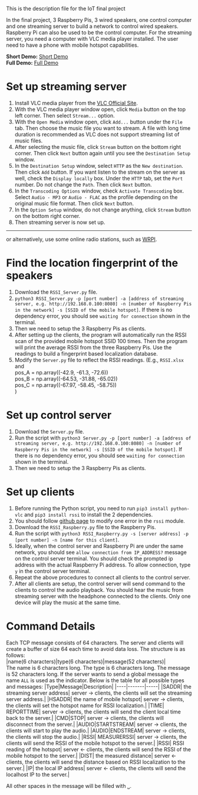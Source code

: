 This is the description file for the IoT final project


In the final project, 3 Raspberry Pis, 3 wired speakers, one control computer and one streaming server to build a network to control wired speakers. Raspberry Pi can also be used to be the control computer. For the streaming server, you need a computer with VLC media player installed. The user need to have a phone with mobile hotspot capabilities. 


**Short Demo:** [Short Demo](https://youtu.be/-1pG2TTVRKY)  
**Full Demo:** [Full Demo](https://youtu.be/Ytn-jPnTPTY)


# Set up streaming server
1. Install VLC media player from the [VLC Official Site](https://www.videolan.org/).
2. With the VLC media player window open, click `Media` button on the top left corner. Then select `Stream...` option.
3. With the `Open Media` window open, click `Add...` button under the `File` tab. Then choose the music file you want to stream. A file with long time duration is recommended as VLC does not support streaming list of music files.
4. After selecting the music file, click `Stream` button on the bottom right corner. Then click `Next` button again until you see the `Destination Setup` window.
5. In the `Destination Setup` window, select `HTTP` as the `New destination`. Then click `Add` button. If you want listen to the stream on the server as well, check the `Display locally` box. Under the `HTTP` tab, set the `Port` number. Do not change the `Path`. Then click `Next` button.
6. In the `Transcoding Options` window, check `Activate Transcoding` box. Select `Audio - MP3` or `Audio - FLAC` as the profile depending on the original music file format. Then click `Next` button.
7. In the `Option Setup` window, do not change anything, click `Stream` button on the bottom right corner.
8. Then streaming server is now set up.  
------------------
or alternatively, use some online radio stations, such as [WRPI](https://www.wrpi.org/).

# Find the location fingerprint of the speakers
1. Download the `RSSI_Server.py` file.
2. `python3 RSSI_Server.py -p [port number] -a [address of streaming server, e.g. http://192.168.0.100:8080] -n [number of Raspberry Pis in the network] -s [SSID of the mobile hotspot]`. If there is no dependency error, you should see `waiting for connection` shown in the terminal. 
3. Then we need to setup the 3 Raspberry Pis as clients. 
4. After setting up the clients, the program will automatically run the RSSI scan of the provided mobile hotspot SSID 100 times. Then the program will print the average RSSI from the three Raspberry Pis. Use the readings to build a fingerprint based localization database. 
5. Modify the `Server.py` file to reflect the RSSI readings. (E.g., `RSSI.xlsx` and  
pos_A = np.array((-42.9, -61.3, -72.6))  
pos_B = np.array((-64.53, -31.88, -65.02))  
pos_C = np.array((-67.97, -58.45, -58.75))  
)

# Set up control server
1. Download the `Server.py` file.
2. Run the script with `python3 Server.py -p [port number] -a [address of streaming server, e.g. http://192.168.0.100:8080] -n [number of Raspberry Pis in the network] -s [SSID of the mobile hotspot]`. If there is no dependency error, you should see `waiting for connection` shown in the terminal. 
3. Then we need to setup the 3 Raspberry Pis as clients.

# Set up clients
1. Before running the Python script, you need to run `pip3 install python-vlc` and `pip3 install rssi` to install the 2 dependencies.
2. You should follow [github page](https://github.com/jvillagomez/rssi_module/issues/1) to modify one error in the `rssi` module.
3. Download the `RSSI_Raspberry.py` file to the Raspberry Pis.
4. Run the script with `python3 RSSI_Raspberry.py -s [server address] -p [port number] -n [name for this client]`. 
5. Ideally, when the control server and Raspberry Pi are under the same network, you should see `allow connection from IP_ADDRESS?` message on the control server terminal. You should check the prompted ip address with the actual Raspberry Pi address. To allow connection, type `y` in the control server terminal.
6. Repeat the above procedures to connect all clients to the control server.
7. After all clients are setup, the control server will send command to the clients to control the audio playback. You should hear the music from streaming server with the headphone connected to the clients. Only one device will play the music at the same time.


# Command Details
Each TCP message consists of 64 characters. The server and clients will create a buffer of size 64 each time to avoid data loss. The structure is as follows:  
|name(6 characters)|type(6 characters)|message(52 characters)|  
The name is 6 characters long. The type is 6 characters long. The message is 52 characters long. If the server wants to send a global message the name `ALL` is used as the indicator.
Below is the table for all possible types and messages:
|Type|Message|Description|
|----|-------|-----|
|SADDR| the streaming server address| server &#8594; clients, the clients will set the streaming server address.|
|HSADDR| the name of mobile hotspot| server &#8594; clients, the clients will set the hotspot name for RSSI localization.|
|TIME| REPORTTIME| server &#8594; clients, the clients will send the client local time back to the server.|
|CMD|STOP| server &#8594; clients, the clients will disconnect from the server.|
|AUDIO|STARTSTREAM| server &#8594; clients, the clients will start to play the audio.|
|AUDIO|ENDSTREAM| server &#8594; clients, the clients will stop the audio.|
|RSSI| MEASURERSSI| server &#8594; clients, the clients will send the RSSI of the mobile hotspot to the server.|
|RSSI| RSSI reading of the hotspot| server &#8592; clients, the clients will send the RSSI of the mobile hotspot to the server.|
|DIST| the measured distance| server &#8592; clients, the clients will send the distance based on RSSI localization to the server.|
|IP| the local IP address| server &#8592; clients, the clients will send the localhost IP to the server.|  

All other spaces in the message will be filled with `␣`.

